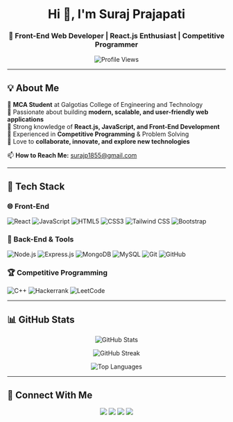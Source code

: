 <h1 align="center">Hi 👋, I'm Suraj Prajapati</h1>
<h3 align="center">🚀 Front-End Web Developer | React.js Enthusiast | Competitive Programmer</h3>

<p align="center">
  <img src="https://komarev.com/ghpvc/?username=surajp1855&label=Profile%20views&color=0e75b6&style=flat" alt="Profile Views" />
</p>

---

## 💡 About Me  
🔹 **MCA Student** at Galgotias College of Engineering and Technology  
🔹 Passionate about building **modern, scalable, and user-friendly web applications**  
🔹 Strong knowledge of **React.js, JavaScript, and Front-End Development**  
🔹 Experienced in **Competitive Programming** & Problem Solving  
🔹 Love to **collaborate, innovate, and explore new technologies**  

📫 **How to Reach Me:** surajp1855@gmail.com  

---

## 🚀 Tech Stack  
### 🌐 Front-End  
![React](https://img.shields.io/badge/-React-61DAFB?style=flat-square&logo=react&logoColor=white)
![JavaScript](https://img.shields.io/badge/-JavaScript-F7DF1E?style=flat-square&logo=javascript&logoColor=black)
![HTML5](https://img.shields.io/badge/-HTML5-E34F26?style=flat-square&logo=html5&logoColor=white)
![CSS3](https://img.shields.io/badge/-CSS3-1572B6?style=flat-square&logo=css3&logoColor=white)
![Tailwind CSS](https://img.shields.io/badge/-TailwindCSS-38B2AC?style=flat-square&logo=tailwind-css&logoColor=white)
![Bootstrap](https://img.shields.io/badge/-Bootstrap-7952B3?style=flat-square&logo=bootstrap&logoColor=white)

### 🔧 Back-End & Tools  
![Node.js](https://img.shields.io/badge/-Node.js-339933?style=flat-square&logo=node.js&logoColor=white)
![Express.js](https://img.shields.io/badge/-Express.js-000000?style=flat-square&logo=express&logoColor=white)
![MongoDB](https://img.shields.io/badge/-MongoDB-47A248?style=flat-square&logo=mongodb&logoColor=white)
![MySQL](https://img.shields.io/badge/-MySQL-4479A1?style=flat-square&logo=mysql&logoColor=white)
![Git](https://img.shields.io/badge/-Git-F05032?style=flat-square&logo=git&logoColor=white)
![GitHub](https://img.shields.io/badge/-GitHub-181717?style=flat-square&logo=github&logoColor=white)

### 🏆 Competitive Programming  
![C++](https://img.shields.io/badge/-C++-00599C?style=flat-square&logo=c%2B%2B&logoColor=white)
![Hackerrank](https://img.shields.io/badge/-Hackerrank-2EC866?style=flat-square&logo=hackerrank&logoColor=white)
![LeetCode](https://img.shields.io/badge/-LeetCode-FFA116?style=flat-square&logo=leetcode&logoColor=white)

---

## 📊 GitHub Stats  
<p align="center">
  <img src="https://github-readme-stats.vercel.app/api?username=surajp1855&show_icons=true&theme=radical" alt="GitHub Stats" />
</p>

<p align="center">
  <img src="https://github-readme-streak-stats.herokuapp.com/?user=surajp1855&theme=dark&hide_border=true" alt="GitHub Streak" />
</p>

<p align="center">
  <img src="https://github-readme-stats.vercel.app/api/top-langs/?username=surajp1855&layout=compact&theme=radical" alt="Top Languages" />
</p>

---

## 🔗 Connect With Me  
<p align="center">
  <a href="https://linkedin.com/in/surajp1855" target="_blank"><img src="https://img.shields.io/badge/-LinkedIn-0A66C2?style=for-the-badge&logo=linkedin&logoColor=white"></a>
  <a href="https://twitter.com/surajp1855" target="_blank"><img src="https://img.shields.io/badge/-Twitter-1DA1F2?style=for-the-badge&logo=twitter&logoColor=white"></a>
  <a href="https://www.leetcode.com/surajp1855" target="_blank"><img src="https://img.shields.io/badge/-LeetCode-FFA116?style=for-the-badge&logo=leetcode&logoColor=white"></a>
  <a href="https://www.hackerrank.com/surajp1855" target="_blank"><img src="https://img.shields.io/badge/-Hackerrank-2EC866?style=for-the-badge&logo=hackerrank&logoColor=white"></a>
</p>
